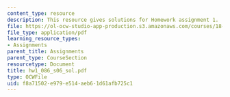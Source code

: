 ```yaml
---
content_type: resource
description: This resource gives solutions for Homework assignment 1.
file: https://ol-ocw-studio-app-production.s3.amazonaws.com/courses/18-086-mathematical-methods-for-engineers-ii-spring-2006/f8a71502e979e514aeb61d61afb725c1_hw1_086_s06_sol.pdf
file_type: application/pdf
learning_resource_types:
- Assignments
parent_title: Assignments
parent_type: CourseSection
resourcetype: Document
title: hw1_086_s06_sol.pdf
type: OCWFile
uid: f8a71502-e979-e514-aeb6-1d61afb725c1
---
```

